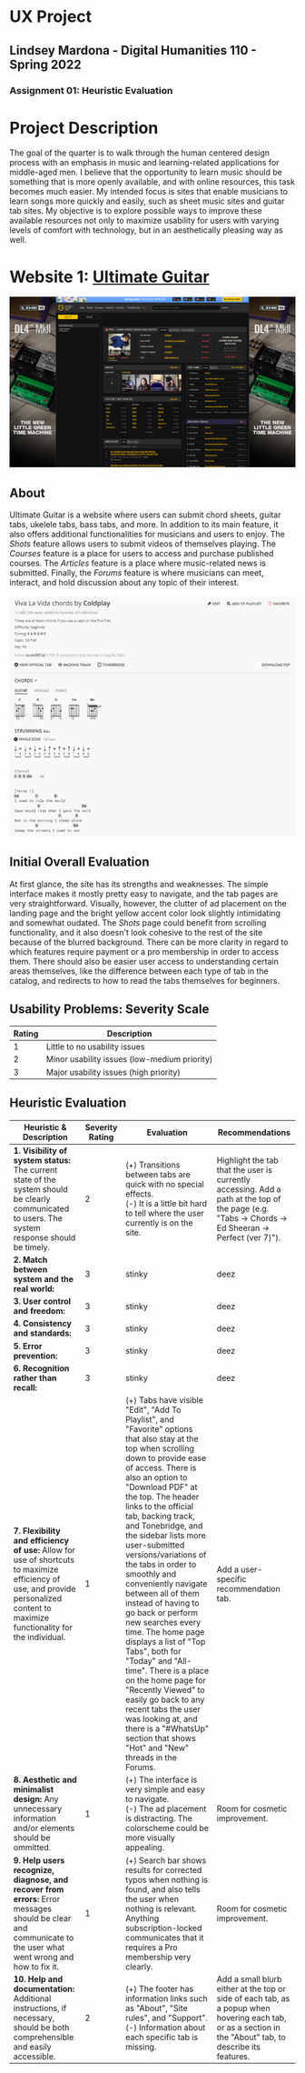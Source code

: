 # UX Project
## Lindsey Mardona - Digital Humanities 110 - Spring 2022
### Assignment 01: Heuristic Evaluation

# Project Description #
The goal of the quarter is to walk through the human centered design process with an emphasis in music and learning-related applications for middle-aged men. I believe that the opportunity to learn music should be something that is more openly available, and with online resources, this task becomes much easier. My intended focus is sites that enable musicians to learn songs more quickly and easily, such as sheet music sites and guitar tab sites. My objective is to explore possible ways to improve these available resources not only to maximize usability for users with varying levels of comfort with technology, but in an aesthetically pleasing way as well.

# Website 1: [Ultimate Guitar](https://www.ultimate-guitar.com/) #
![ultimate-guitar](/pictures/ultimate-guitar.png)

## About ##
Ultimate Guitar is a website where users can submit chord sheets, guitar tabs, ukelele tabs, bass tabs, and more. In addition to its main feature, it also offers additional functionalities for musicians and users to enjoy. The *Shots* feature allows users to submit videos of themselves playing. The *Courses* feature is a place for users to access and purchase published courses. The *Articles* feature is a place where music-related news is submitted. Finally, the *Forums* feature is where musicians can meet, interact, and hold discussion about any topic of their interest.
\
\
![ultimate-guitar-chordsheet](/pictures/ultimate-guitar-chordsheet.png)

## Initial Overall Evaluation ##
At first glance, the site has its strengths and weaknesses. The simple interface makes it mostly pretty easy to navigate, and the tab pages are very straightforward. Visually, however, the clutter of ad placement on the landing page and the bright yellow accent color look slightly intimidating and somewhat oudated. The *Shots* page could benefit from scrolling functionality, and it also doesn't look cohesive to the rest of the site because of the blurred background. There can be more clarity in regard to which features require payment or a pro membership in order to access them. There should also be easier user access to understanding certain areas themselves, like the difference between each type of tab in the catalog, and redirects to how to read the tabs themselves for beginners. 

## Usability Problems: Severity Scale ##
**Rating** | **Description** 
-----------|--------------------
1 | Little to no usability issues
2 | Minor usability issues (low-medium priority)
3 | Major usability issues (high priority)

## Heuristic Evaluation ##
**Heuristic & Description** | **Severity Rating** | **Evaluation** | **Recommendations** 
----------------------------|--------------------|----------------|------------------------
**1. Visibility of system status:** The current state of the system should be clearly communicated to users. The system response should be timely. | 2 | (+) Transitions between tabs are quick with no special effects. <br/>(-) It is a little bit hard to tell where the user currently is on the site. | Highlight the tab that the user is currently accessing. Add a path at the top of the page (e.g. "Tabs -> Chords -> Ed Sheeran -> Perfect (ver 7)").
**2. Match between system and the real world:** | 3 | stinky | deez
**3. User control and freedom:** | 3 | stinky | deez
**4. Consistency and standards:** | 3 | stinky | deez
**5. Error prevention:** | 3 | stinky | deez
**6. Recognition rather than recall:** | 3 | stinky | deez
**7. Flexibility and efficiency of use:** Allow for use of shortcuts to maximize efficiency of use, and provide personalized content to maximize functionality for the individual. | 1 | (+) Tabs have visible "Edit", "Add To Playlist", and "Favorite" options that also stay at the top when scrolling down to provide ease of access. There is also an option to "Download PDF" at the top. The header links to the official tab, backing track, and Tonebridge, and the sidebar lists more user-submitted versions/variations of the tabs in order to smoothly and conveniently navigate between all of them instead of having to go back or perform new searches every time. The home page displays a list of "Top Tabs", both for "Today" and "All-time". There is a place on the home page for "Recently Viewed" to easily go back to any recent tabs the user was looking at, and there is a "#WhatsUp" section that shows "Hot" and "New" threads in the Forums. | Add a user-specific recommendation tab.
**8. Aesthetic and minimalist design:** Any unnecessary information and/or elements should be ommitted. | 1 | (+) The interface is very simple and easy to navigate. <br/>(-) The ad placement is distracting. The colorscheme could be more visually appealing. | Room for cosmetic improvement.
**9. Help users recognize, diagnose, and recover from errors:** Error messages should be clear and communicate to the user what went wrong and how to fix it. | 1 | (+) Search bar shows results for corrected typos when nothing  is found, and also tells the user when nothing is relevant. Anything subscription-locked communicates that it requires a Pro membership very clearly. | Room for cosmetic improvement.
**10. Help and documentation:** Additional instructions, if necessary, should be both comprehensible and easily accessible. | 2 | (+) The footer has information links such as "About", "Site rules", and "Support". <br/>(-) Information about each specific tab is missing. | Add a small blurb either at the top or side of each tab, as a popup when hovering each tab, or as a section in the "About" tab, to describe its features. 
